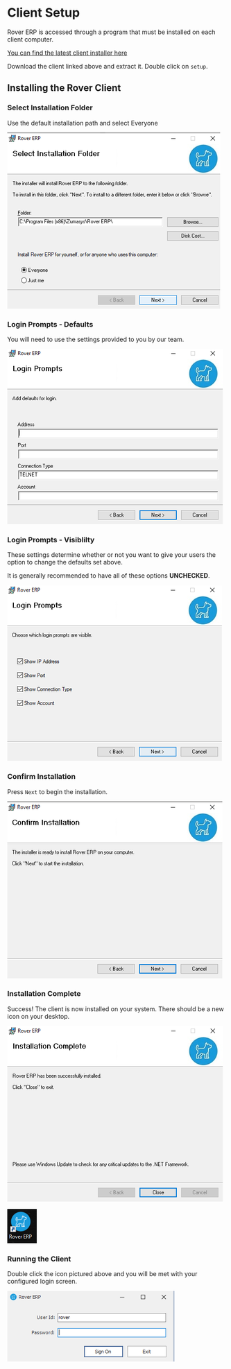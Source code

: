 # Client Setup

<PageHeader />

Rover ERP is accessed through a program that must be installed on each client computer.

[You can find the latest client installer here](https://roverdesktop.blob.core.windows.net/apps/rover-installer-1.7.4.zip)

Download the client linked above and extract it. Double click on `setup`.

## Installing the Rover Client

### Select Installation Folder
Use the default installation path and select Everyone

   ![Select Installation Folder](./select-install.png)

### Login Prompts - Defaults
You will need to use the settings provided to you by our team.

   ![Login Prompts - Defaults](./login-default.png)

### Login Prompts - Visiblilty
These settings determine whether or not you want to give your users the option to change the defaults set above.

It is generally recommended to have all of these options **UNCHECKED**.

   ![Login Prompts - Visiblilty](./login-visibility.png)
   
### Confirm Installation
Press `Next` to begin the installation.

   ![Confirm Installation](./confirm-install.png)

### Installation Complete
Success! The client is now installed on your system. There should be a new icon on your desktop. 

   ![Installation Complete](./install-complete.png)

   ![Desktop Icon](./desktop-icon.png)

### Running the Client

Double click the icon pictured above and you will be met with your configured login screen.

   ![Login Prompt](./login-prompt.png)

<PageFooter />
